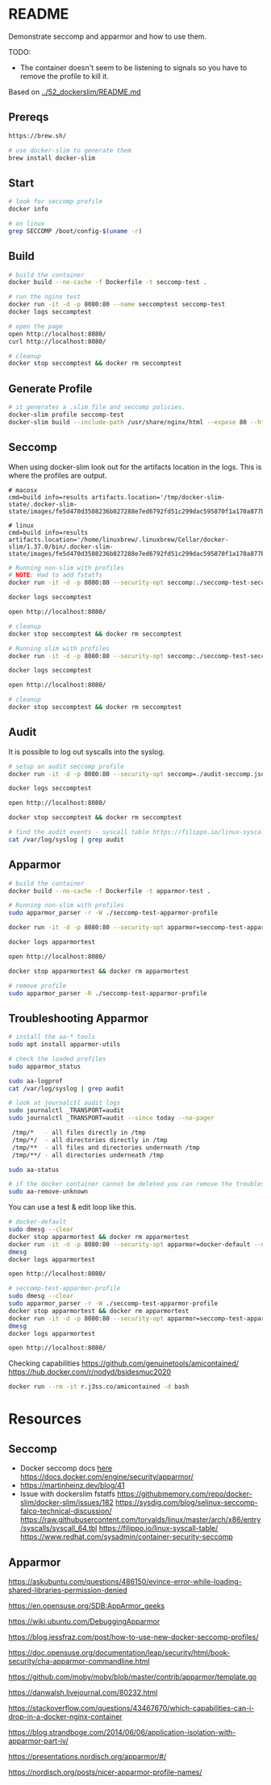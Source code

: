 # README
Demonstrate seccomp and apparmor and how to use them.

TODO:
* The container doesn't seem to be listening to signals so you have to remove the profile to kill it. 

Based on [../52_dockerslim/README.md](../52_dockerslim/README.md_)  
## Prereqs
```sh
https://brew.sh/

# use docker-slim to generate them 
brew install docker-slim
```
## Start
```sh
# look for seccomp profile
docker info 

# on linux
grep SECCOMP /boot/config-$(uname -r)
```

## Build 
```sh
# build the container
docker build --no-cache -f Dockerfile -t seccomp-test .

# run the nginx test
docker run -it -d -p 8080:80 --name seccomptest seccomp-test
docker logs seccomptest 

# open the page
open http://localhost:8080/
curl http://localhost:8080/

# cleanup
docker stop seccomptest && docker rm seccomptest
```

## Generate Profile
```sh
# it generates a .slim file and seccomp policies.  
docker-slim profile seccomp-test
docker-slim build --include-path /usr/share/nginx/html --expose 80 --http-probe-cmd / seccomp-test
```

## Seccomp
When using docker-slim look out for the artifacts location in the logs.  This is where the profiles are output. 

```text
# macosx
cmd=build info=results artifacts.location='/tmp/docker-slim-state/.docker-slim-state/images/fe5d470d3508236b027288e7ed6792fd51c299dac595870f1a170a877b9ff52a/artifacts' 

# linux
cmd=build info=results artifacts.location='/home/linuxbrew/.linuxbrew/Cellar/docker-slim/1.37.0/bin/.docker-slim-state/images/fe5d470d3508236b027288e7ed6792fd51c299dac595870f1a170a877b9ff52a/artifacts' 
```

```sh
# Running non-slim with profiles
# NOTE: Had to add fstatfs
docker run -it -d -p 8080:80 --security-opt seccomp:./seccomp-test-seccomp.json --name seccomptest seccomp-test

docker logs seccomptest 

open http://localhost:8080/

# cleanup
docker stop seccomptest && docker rm seccomptest
```


```sh
# Running slim with profiles
docker run -it -d -p 8080:80 --security-opt seccomp:./seccomp-test-seccomp.json --name seccomptest seccomp-test.slim

docker logs seccomptest

open http://localhost:8080/

# cleanup
docker stop seccomptest && docker rm seccomptest
```

## Audit 
It is possible to log out syscalls into the syslog.  
```sh
# setup an audit seccomp profile
docker run -it -d -p 8080:80 --security-opt seccomp=./audit-seccomp.json --name seccomptest seccomp-test

docker logs seccomptest

open http://localhost:8080/

docker stop seccomptest && docker rm seccomptest

# find the audit events - syscall table https://filippo.io/linux-syscall-table/
cat /var/log/syslog | grep audit  
```

## Apparmor 
```sh
# build the container
docker build --no-cache -f Dockerfile -t apparmor-test .

# Running non-slim with profiles
sudo apparmor_parser -r -W ./seccomp-test-apparmor-profile

docker run -it -d -p 8080:80 --security-opt apparmor=seccomp-test-apparmor-profile --name apparmortest apparmor-test

docker logs apparmortest

open http://localhost:8080/

docker stop apparmortest && docker rm apparmortest

# remove profile
sudo apparmor_parser -R ./seccomp-test-apparmor-profile

```

## Troubleshooting Apparmor
```sh
# install the aa-* tools
sudo apt install apparmor-utils  

# check the loaded profiles
sudo apparmor_status  

sudo aa-logprof
cat /var/log/syslog | grep audit     

# look at journalctl audit logs
sudo journalctl _TRANSPORT=audit
sudo journalctl _TRANSPORT=audit --since today --no-pager

 /tmp/*   - all files directly in /tmp
 /tmp/*/  - all directories directly in /tmp
 /tmp/**  - all files and directories underneath /tmp
 /tmp/**/ - all directories underneath /tmp

sudo aa-status

# if the docker container cannot be deleted you can remove the troublesome profiles
sudo aa-remove-unknown   
```

You can use a test & edit loop like this. 
```sh
# docker-default
sudo dmesg --clear
docker stop apparmortest && docker rm apparmortest
docker run -it -d -p 8080:80 --security-opt apparmor=docker-default --name apparmortest apparmor-test
dmesg
docker logs apparmortest

open http://localhost:8080/

# seccomp-test-apparmor-profile
sudo dmesg --clear
sudo apparmor_parser -r -W ./seccomp-test-apparmor-profile
docker stop apparmortest && docker rm apparmortest
docker run -it -d -p 8080:80 --security-opt apparmor=seccomp-test-apparmor-profile --name apparmortest apparmor-test
dmesg
docker logs apparmortest

open http://localhost:8080/
```

Checking capabilities
https://github.com/genuinetools/amicontained/
https://hub.docker.com/r/nodyd/bsidesmuc2020
```sh
docker run --rm -it r.j3ss.co/amicontained -d bash

```

# Resources 
## Seccomp
* Docker seccomp docs [here](https://docs.docker.com/engine/security/seccomp/)  
https://docs.docker.com/engine/security/apparmor/
* https://martinheinz.dev/blog/41
* Issue with dockerslim fstatfs https://githubmemory.com/repo/docker-slim/docker-slim/issues/182
https://sysdig.com/blog/selinux-seccomp-falco-technical-discussion/
https://raw.githubusercontent.com/torvalds/linux/master/arch/x86/entry/syscalls/syscall_64.tbl
https://filippo.io/linux-syscall-table/
https://www.redhat.com/sysadmin/container-security-seccomp


## Apparmor
https://askubuntu.com/questions/486150/evince-error-while-loading-shared-libraries-permission-denied

https://en.opensuse.org/SDB:AppArmor_geeks

https://wiki.ubuntu.com/DebuggingApparmor

https://blog.jessfraz.com/post/how-to-use-new-docker-seccomp-profiles/

https://doc.opensuse.org/documentation/leap/security/html/book-security/cha-apparmor-commandline.html

https://github.com/moby/moby/blob/master/contrib/apparmor/template.go

https://danwalsh.livejournal.com/80232.html


https://stackoverflow.com/questions/43467670/which-capabilities-can-i-drop-in-a-docker-nginx-container

https://blog.strandboge.com/2014/06/06/application-isolation-with-apparmor-part-iv/

https://presentations.nordisch.org/apparmor/#/

https://nordisch.org/posts/nicer-apparmor-profile-names/